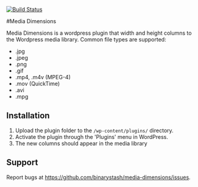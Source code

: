 [![Build Status](https://travis-ci.org/binarystash/wp-publish-notifications.svg?branch=master)](https://travis-ci.org/binarystash/wp-publish-notifications)

#Media Dimensions

Media Dimensions is a wordpress plugin that width and height columns to the Wordpress media library. Common file types are supported:

* .jpg
* .jpeg
* .png
* .gif
* .mp4, .m4v (MPEG-4)
* .mov (QuickTime)
* .avi
* .mpg

## Installation

1. Upload the plugin folder to the `/wp-content/plugins/` directory.
2. Activate the plugin through the 'Plugins' menu in WordPress.
3. The new columns should appear in the media library

## Support

Report bugs at https://github.com/binarystash/media-dimensions/issues.
